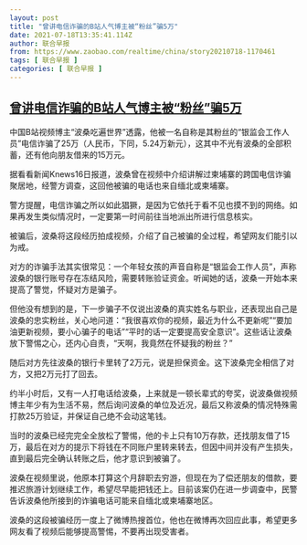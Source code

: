 ```yaml
---
layout: post
title: "曾讲电信诈骗的B站人气博主被“粉丝”骗5万"
date: 2021-07-18T13:35:41.114Z
author: 联合早报
from: https://www.zaobao.com/realtime/china/story20210718-1170461
tags: [ 联合早报 ]
categories: [ 联合早报 ]
---
```

<!--1626635880000-->
[曾讲电信诈骗的B站人气博主被“粉丝”骗5万](https://www.zaobao.com/realtime/china/story20210718-1170461)
------

<div>
<p>中国B站视频博主“波桑吃遍世界”透露，他被一名自称是其粉丝的“银监会工作人员”电信诈骗了25万（人民币，下同，5.24万新元），这其中不光有波桑的全部积蓄，还有他向朋友借来的15万元。</p><p>据看看新闻Knews16日报道，波桑曾在视频中介绍讲解过柬埔寨的跨国电信诈骗聚居地，经警方调查，这回他被骗的电话也来自缅北或柬埔寨。</p><p>警方提醒，电信诈骗之所以如此猖獗，是因为它依托于看不见也摸不到的网络。如果再发生类似情况时，一定要第一时间前往当地派出所进行信息核实。</p><section id="imu"><div id="dfp-ad-imu1">        </div></section><p>被骗后，波桑将这段经历拍成视频，介绍了自己被骗的全过程，希望网友们能引以为戒。</p><p>对方的诈骗手法其实很常见：一个年轻女孩的声音自称是“银监会工作人员”，声称波桑的银行账号存在冻结风险，需要转账验证资金。听闻她的话，波桑一开始本来提高了警觉，怀疑对方是骗子。</p><p>但他没有想到的是，下一步骗子不仅说出波桑的真实姓名与职业，还表现出自己是波桑的忠实粉丝，关心地问道：“我很喜欢你的视频，最近为什么不更新呢”“要加油更新视频，要小心骗子的电话”“平时的话一定要提高安全意识”。这些话让波桑放下警惕之心，还内心自责，“天啊，我竟然在怀疑我的粉丝？”</p><p>随后对方先往波桑的银行卡里转了2万元，说是担保资金。这下波桑完全相信了对方，又把2万元打了回去。</p><div id="innity-in-post"></div><div id="dfp-ad-midarticlespecial">        </div><p>约半小时后，又有一人打电话给波桑，上来就是一顿长辈式的夸奖，说波桑做视频博主年少有为生活不易，然后询问波桑的单位及近况，最后又称波桑的情况特殊需打款25万验证，并保证自己绝不会动这笔钱。</p><p>当时的波桑已经完完全全放松了警惕，他的卡上只有10万存款，还找朋友借了15万，最后在对方的提示下将钱在不同账户里转来转去，但因中间并没有产生损失，直到最后完全确认转账之后，他才意识到被骗了。</p><p>波桑在视频里说，他原本打算这个月辞职去穷游，但现在为了偿还朋友的借款，要推迟旅游计划继续工作，希望尽早能把钱还上。目前该案仍在进一步调查中，民警告诉波桑他所接到的诈骗电话可能来自缅北或柬埔寨地区。</p><p>波桑的这段被骗经历一度上了微博热搜首位，他也在微博再次回应此事，希望更多网友看了视频后能够提高警惕，不要再出现受害者。<br> </p>
</div>

